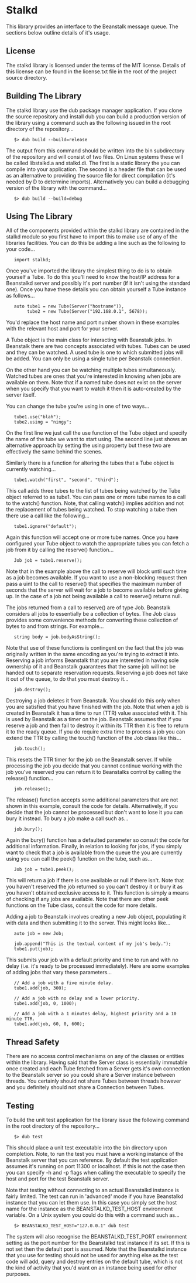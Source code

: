 # Stalkd

This library provides an interface to the Beanstalk message queue. The sections
below outline details of it's usage.

## License

The stalkd library is licensed under the terms of the MIT license. Details of
this license can be found in the license.txt file in the root of the project
source directory.

## Building The Library

The stalkd library use the dub package manager application. If you clone the
source repository and install dub you can build a production version of the
library using a command such as the following issued in the root directory of
the repository...

```
   $> dub build --build=release
```

The output from this command should be written into the bin subdirectory of
the repository and will consist of two files. On Linux systems these will be
called libstalkd.a and stalkd.di. The first is a static library the you can
compile into your application. The second is a header file that can be used
as an alternative to providing the source file for direct compilation (it's
needed by D to determine imports). Alternatively you can build a debugging
version of the library with the command...

```
   $> dub build --build=debug
```

## Using The Library

All of the components provided within the stalkd library are contained in
the stalkd module so you first have to import this to make use of any of the
libraries facilities. You can do this be adding a line such as the following
to your code...

```
   import stalkd;
```

Once you've imported the library the simplest thing to do is to obtain yourself
a Tube. To do this you'll need to know the host/IP address for a Beanstalkd
server and possibly it's port number (if it isn't using the standard one).
Once you have these details you can obtain yourself a Tube instance as
follows...

```
   auto tube1 = new Tube(Server("hostname")),
        tube2 = new Tube(Server("192.168.0.1", 5678));
```

You'd replace the host name and port number shown in these examples with the
relevant host and port for your server.

A Tube object is the main class for interacting with Beanstalk jobs. In Beanstalk
there are two concepts associated with tubes. Tubes can be used and they can be
watched. A used tube is one to which submitted jobs will be added. You can only
be using a single tube per Beanstalk connection.

On the other hand you can be watching multiple tubes simultaneously. Watched tubes
are ones that you're interested in knowing when jobs are available on them. Note
that if a named tube does not exist on the server when you specify that you want
to watch it then it is auto-created by the server itself.

You can change the tube you're using in one of two ways...

```
   tube1.use("blah");
   tube2.using = "ningy";
```

On the first line we just call the use function of the Tube object and specify
the name of the tube we want to start using. The second line just shows an
alternative approach by setting the using property but these two are effectively
the same behind the scenes.

Similarly there is a function for altering the tubes that a Tube object is
currently watching...

```
   tube1.watch("first", "second", "third");
```

This call adds three tubes to the list of tubes being watched by the Tube object
referred to as tube1. You can pass one or more tube names to a call to the
watch() function. Note, that calling watch() implies addition and not the
replacement of tubes being watched. To stop watching a tube then there use a
call like the following...

```
   tube1.ignore("default");
```

Again this function will accept one or more tube names. Once you have configured
your Tube object to watch the appropriate tubes you can fetch a job from it by
calling the reserve() function...

```
   Job job = tube1.reserve();
```

Note that in the example above the call to reserve will block until such time as
a job becomes available. If you want to use a non-blocking request then pass a
uint to the call to reserve() that specifies the maximum number of seconds that
the server will wait for a job to become available before giving up. In the
case of a job not being available a call to reserve() returns null.

The jobs returned from a call to reserve() are of type Job. Beanstalk considers
all jobs to essentially be a collection of bytes. The Job class provides some
convenience methods for converting these collection of bytes to and from strings.
For example...

```
   string body = job.bodyAsString();
```

Note that use of these functions is contingent on the fact that the job was
originally written in the same encoding as you're trying to extract it into.
Reserving a job informs Beanstalk that you are interested in having sole
ownership of it and Beanstalk guarantees that the same job will not be handed
out to separate reservation requests. Reserving a job does not take it out of
the queue, to do that you must destroy it...

```
   job.destroy();
```

Destroying a job deletes it from Beanstalk. You should do this only when you
are satisfied that you have finished with the job. Note that when a job is
created in Beanstalk it has a time to run (TTR) value associated with it. This
is used by Beanstalk as a timer on the job. Beanstalk assumes that if you
reserve a job and then fail to destroy it within its TTR then it is free to
return it to the ready queue. If you do require extra time to process a job
you can extend the TTR by calling the touch() function of the Job class like
this...

```
   job.touch();
```

This resets the TTR timer for the job on the Beanstalk server. If while
processing the job you decide that you cannot continue working with the
job you've reserved you can return it to Beanstalks control by calling
the release() function...

```
   job.release();
```

The release() function accepts some additional parameters that are not shown
in this example, consult the code for details. Alternatively, if you decide
that the job cannot be processed but don't want to lose it you can bury it
instead. To bury a job make a call such as...

```
   job.bury();
```

Again the bury() function has a defaulted parameter so consult the code for
additional information. Finally, in relation to looking for jobs, if you simply
want to check that a job is available from the queue the you are currently using
you can call the peek() function on the tube, such as...

```
   Job job = tube1.peek();
```

This will return a job if there is one available or null if there isn't. Note
that you haven't reserved the job returned so you can't destroy it or bury it
as you haven't obtained exclusive access to it. This function is simply a
means of checking if any jobs are available. Note that there are other peek
functions on the Tube class, consult the code for more details.

Adding a job to Beanstalk involves creating a new Job object, populating it with
data and then submitting it to the server. This might looks like...

```
   auto job = new Job;

   job.append("This is the textual content of my job's body.");
   tube1.put(job);
```

This submits your job with a default priority and time to run and with no delay
(i.e. it's ready to be processed immediately). Here are some examples of adding
jobs that vary these parameters...

```
   // Add a job with a five minute delay.
   tube1.add(job, 300);

   // Add a job with no delay and a lower priority.
   tube1.add(job, 0, 1000);

   // Add a job with a 1 minutes delay, highest priority and a 10 minute TTR.
   tube1.add(job, 60, 0, 600);
```

## Thread Safety

There are no access control mechanisms on any of the classes or entities within
the library. Having said that the Server class is essentially immutable once
created and each Tube fetched from a Server gets it's own connection to the
Beanstalk server so you could share a Server instance between threads. You
certainly should not share Tubes between threads however and you definitely
should not share a Connection between Tubes.

## Testing

To build the unit test application for the library issue the following command
in the root directory of the repository...

```
   $> dub test
```

This should place a unit test executable into the bin directory upon completion.
Note, to run the test you must have a working instance of the Beanstalk server
that you can reference. By default the test application assumes it's running on
port 11300 or localhost. If this is not the case then you can specify -h and
-p flags when calling the executable to specify the host and port for the test
Beanstalk server.

Note that testing without connecting to an actual Beanstalkd instance is fairly
limited. The test can run in 'advanced' mode if you have Beanstalkd instance
that you can let them use. In this case you simply set the host name for the
instance as the BEANSTALKD_TEST_HOST environment variable. On a Unix system
you could do this with a command such as...

```
   $> BEANSTALKD_TEST_HOST="127.0.0.1" dub test
```

The system will also recognise the BEANSTALKD_TEST_PORT environment setting as
the port number for the Beanstalkd test instance if its set. If this is not set
then the default port is assumed. Note that the Beanstalkd instance that you
use for testing should not be used for anything else as the test code will
add, query and destroy entries on the default tube, which is not the kind of
activity that you'd want on an instance being used for other purposes.
